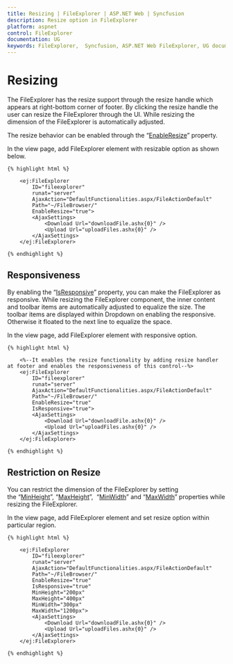 ```yaml
---
title: Resizing | FileExplorer | ASP.NET Web | Syncfusion
description: Resize option in FileExplorer
platform: aspnet
control: FileExplorer
documentation: UG
keywords: FileExplorer,  Syncfusion, ASP.NET Web FileExplorer, UG document, Resizing
---
```

# Resizing

The FileExplorer has the resize support through the resize handle which appears at right-bottom corner of footer. By clicking the resize handle the user can resize the FileExplorer through the UI. While resizing the dimension of the FileExplorer is automatically adjusted.

The resize behavior can be enabled through the “[EnableResize](http://help.syncfusion.com/js/api/ejfileexplorer#members:enableresize)” property.

In the view page, add FileExplorer element with resizable option as shown below.
    
    {% highlight html %}
    
        <ej:FileExplorer
            ID="fileexplorer"
            runat="server"
            AjaxAction="DefaultFunctionalities.aspx/FileActionDefault"
            Path="~/FileBrowser/" 
            EnableResize="true">        
            <AjaxSettings>
                <Download Url="downloadFile.ashx{0}" />
                <Upload Url="uploadFiles.ashx{0}" />
            </AjaxSettings>       
        </ej:FileExplorer>
        
    {% endhighlight %}
    
## Responsiveness

By enabling the “[IsResponsive](http://help.syncfusion.com/js/api/ejfileexplorer#members:isresponsive)” property, you can make the FileExplorer as responsive. While resizing the FileExplorer component, the inner content and toolbar items are automatically adjusted to equalize the size. The toolbar items are displayed within Dropdown on enabling the responsive. Otherwise it floated to the next line to equalize the space.

In the view page, add FileExplorer element with responsive option.
    
    {% highlight html %}
    
        <%--It enables the resize functionality by adding resize handler at footer and enables the responsiveness of this control--%>
        <ej:FileExplorer
            ID="fileexplorer"
            runat="server"
            AjaxAction="DefaultFunctionalities.aspx/FileActionDefault"
            Path="~/FileBrowser/" 
            EnableResize="true" 
            IsResponsive="true">        
            <AjaxSettings>
                <Download Url="downloadFile.ashx{0}" />
                <Upload Url="uploadFiles.ashx{0}" />
            </AjaxSettings>       
        </ej:FileExplorer>
        
    {% endhighlight %}
    
## Restriction on Resize

You can restrict the dimension of the FileExplorer by setting the “[MinHeight](http://help.syncfusion.com/js/api/ejfileexplorer#members:minheight)”, “[MaxHeight](http://help.syncfusion.com/js/api/ejfileexplorer#members:maxheight)”,  “[MinWidth](http://help.syncfusion.com/js/api/ejfileexplorer#members:minwidth)” and “[MaxWidth](http://help.syncfusion.com/js/api/ejfileexplorer#members:maxwidth)” properties while resizing the FileExplorer.

In the view page, add FileExplorer element and set resize option within particular region.

    {% highlight html %}
    
        <ej:FileExplorer
            ID="fileexplorer"
            runat="server"
            AjaxAction="DefaultFunctionalities.aspx/FileActionDefault"
            Path="~/FileBrowser/" 
            EnableResize="true" 
            IsResponsive="true" 
            MinHeight="200px" 
            MaxHeight="400px" 
            MinWidth="300px" 
            MaxWidth="1200px">        
            <AjaxSettings>
                <Download Url="downloadFile.ashx{0}" />
                <Upload Url="uploadFiles.ashx{0}" />
            </AjaxSettings>       
        </ej:FileExplorer>
        
    {% endhighlight %}

